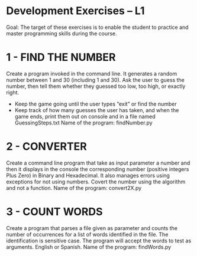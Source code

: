 # Development Exercises – L1
Goal: The target of these exercises is to enable the student to practice and master programming skills during the course.

# 1 - FIND THE NUMBER
Create a program invoked in the command line. It generates a random number between 1 and 30 (including 1 and 30). Ask the user to guess the number, then tell them whether they guessed too low, too high, or exactly right.
 - Keep the game going until the user types “exit” or find the number
 - Keep track of how many guesses the user has taken, and when the game ends, print them out on console and in a file named GuessingSteps.txt
Name of the program: findNumber.py

# 2 - CONVERTER
Create a command line program that take as input parameter a number and then it displays in the console the corresponding number (positive integers Plus Zero) in Binary and Hexadecimal. It also manages errors using exceptions for not using numbers.
Covert the number using the algorithm and not a function.
Name of the program: convert2X.py

# 3 - COUNT WORDS
Create a program that parses a file given as parameter and counts the number of occurrences for a list of words identified in the file. The identification is sensitive case. The program will accept the words to test as arguments. English or Spanish.
Name of the program: findWords.py
